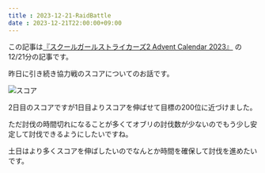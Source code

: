 ```yaml
---
title : 2023-12-21-RaidBattle
date : 2023-12-21T22:00:00+09:00
---
```


この記事は[『スクールガールストライカーズ2 Advent Calendar 2023』](https://adventar.org/calendars/8657) の12/21分の記事です。

昨日に引き続き協力戦のスコアについてのお話です。


![スコア](post/2023-12-21/20231221.PNG)


2日目のスコアですが1日目よりスコアを伸ばせて目標の200位に近づけました。


ただ討伐の時間切れになることが多くてオブリの討伐数が少ないのでもう少し安定して討伐できるようにしたいですね。


土日はより多くスコアを伸ばしたいのでなんとか時間を確保して討伐を進めたいです。